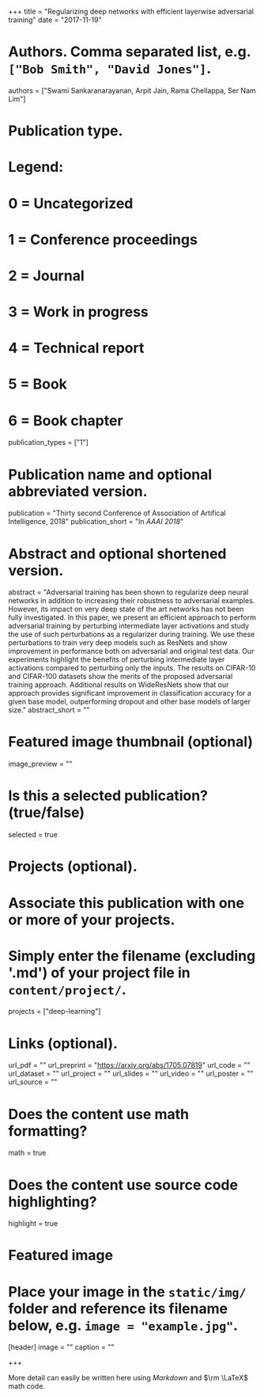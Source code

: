 +++
title = "Regularizing deep networks with efficient layerwise adversarial training"
date = "2017-11-19"

# Authors. Comma separated list, e.g. `["Bob Smith", "David Jones"]`.
authors = ["Swami Sankaranarayanan, Arpit Jain, Rama Chellappa, Ser Nam Lim"]

# Publication type.
# Legend:
# 0 = Uncategorized
# 1 = Conference proceedings
# 2 = Journal
# 3 = Work in progress
# 4 = Technical report
# 5 = Book
# 6 = Book chapter
publication_types = ["1"]

# Publication name and optional abbreviated version.
publication = "Thirty second Conference of Association of Artifical Intelligence, 2018"
publication_short = "In *AAAI 2018*"

# Abstract and optional shortened version.
abstract = "Adversarial training has been shown to regularize deep neural networks in addition to increasing their robustness to adversarial examples. However, its impact on very deep state of the art networks has not been fully investigated. In this paper, we present an efficient approach to perform adversarial training by perturbing intermediate layer activations and study the use of such perturbations as a regularizer during training. We use these perturbations to train very deep models such as ResNets and show improvement in performance both on adversarial and original test data. Our experiments highlight the benefits of perturbing intermediate layer activations compared to perturbing only the inputs. The results on CIFAR-10 and CIFAR-100 datasets show the merits of the proposed adversarial training approach. Additional results on WideResNets show that our approach provides significant improvement in classification accuracy for a given base model, outperforming dropout and other base models of larger size."
abstract_short = ""

# Featured image thumbnail (optional)
image_preview = ""

# Is this a selected publication? (true/false)
selected = true

# Projects (optional).
#   Associate this publication with one or more of your projects.
#   Simply enter the filename (excluding '.md') of your project file in `content/project/`.
projects = ["deep-learning"]

# Links (optional).
url_pdf = ""
url_preprint = "https://arxiv.org/abs/1705.07819"
url_code = ""
url_dataset = ""
url_project = ""
url_slides = ""
url_video = ""
url_poster = ""
url_source = ""

# Does the content use math formatting?
math = true

# Does the content use source code highlighting?
highlight = true

# Featured image
# Place your image in the `static/img/` folder and reference its filename below, e.g. `image = "example.jpg"`.
[header]
image = ""
caption = ""

+++

More detail can easily be written here using *Markdown* and $\rm \LaTeX$ math code.
